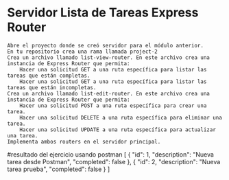 # Servidor Lista de Tareas Express Router

    Abre el proyecto donde se creó servidor para el módulo anterior.
    En tu repositorio crea una rama llamada project-2
    Crea un archivo llamado list-view-router. En este archivo crea una instancia de Express Router que permita:
        Hacer una solicitud GET a una ruta específica para listar las tareas que están completas.
        Hacer una solicitud GET a una ruta específica para listar las tareas que están incompletas.
    Crea un archivo llamado list-edit-router. En este archivo crea una instancia de Express Router que permita:
        Hacer una solicitud POST a una ruta específica para crear una tarea.
        Hacer una solicitud DELETE a una ruta específica para eliminar una tarea.
        Hacer una solicitud UPDATE a una ruta específica para actualizar una tarea.
    Implementa ambos routers en el servidor principal.
    
#resultado del ejercicio usando postman
[
    {
        "id": 1,
        "description": "Nueva tarea desde Postman",
        "completed": false
    },
    {
        "id": 2,
        "description": "Nueva tarea prueba",
        "completed": false
    }
]
